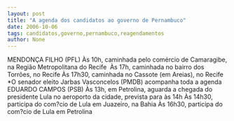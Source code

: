 ```yaml
---
layout: post
title: "A agenda dos candidatos ao governo de Pernambuco"
date: 2006-10-06
tags: candidatos,governo,pernambuco,reagendamentos
author: None
---
```


MENDONÇA FILHO (PFL)
Às 10h,&nbsp;caminhada&nbsp;pelo&nbsp;comércio de Camaragibe, na Região Metropolitana do Recife&nbsp;
Às 17h, caminhada no bairro dos Torrões, no Recife
Às 17h30, caminhada no Cassote (em Areias), no Recife
*O&nbsp;senador eleito&nbsp;Jarbas Vasconcelos (PMDB) acompanha toda a agenda
EDUARDO CAMPOS (PSB)
Às 13h,&nbsp;em Petrolina,&nbsp;aguarda&nbsp;a chegada do presidente Lula no aeroporto da cidade, prevista para às 14h
Às 14h30, participa do com?cio de Lula em Juazeiro, na Bahia
Às 16h30, participa do com?cio de Lula em Petrolina 